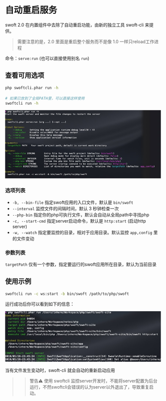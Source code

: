 # 自动重启服务

swoft 2.0 在内置组件中去除了自动重启功能，由新的独立工具 swoft-cli 来提供。

> 需要注意的是，2.0 里面是重启整个服务而不是像 1.0 一样只reload工作进程

命令：`serve:run` (也可以直接使用别名 `run`)

## 查看可用选项

```bash
php swoftcli.phar run -h

# 如果已放到了全局PATH里，可以直接这样使用
swoftcli run -h
```

![hot-restart-help](../../image/tool/hot-restart-help.jpg)

### 选项列表

- `-b, --bin-file` 指定swoft应用的入口文件，默认是 `bin/swoft`
- `--interval` 监控文件的间隔时间，默认 3 秒钟检查一次
- `--php-bin` 指定你的php可执行文件，默认会自动从全局path中寻找php
- `-c, --start-cmd` 指定server启动命令，默认是 `http:start` (启动http server)
- `-w, --watch` 指定要监控的目录，相对于应用目录。默认监控 `app,config` 里的文件变动

### 参数列表

`targetPath` 仅有一个参数，指定要运行的swoft应用所在目录，默认为当前目录

## 使用示例

```bash
swoftcli run -c ws:start -b bin/swoft /path/to/php/swoft
```

运行成功后你可以看到如下的信息：

![run-hot-restart](../../image/tool/run-hot-restart.jpg)

当有文件发生变动时，swoft-cli 就会自动的重新启动应用

>> 警告⚠️ 使用 swoftcli 监控server开发时，不能将server配置为后台运行，不然swoftcli会错误的认为server以外退出了，导致重复启动。

